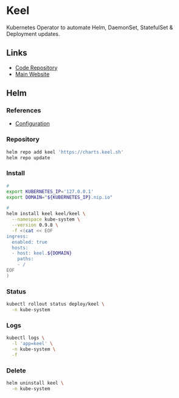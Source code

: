# Keel

Kubernetes Operator to automate Helm, DaemonSet, StatefulSet & Deployment updates.

## Links

- [Code Repository](https://github.com/keel-hq/keel)
- [Main Website](https://keel.sh/)

## Helm

### References

- [Configuration](https://github.com/keel-hq/keel/tree/master/chart/keel#configuration)

### Repository

```sh
helm repo add keel 'https://charts.keel.sh'
helm repo update
```

### Install

```sh
#
export KUBERNETES_IP='127.0.0.1'
export DOMAIN="${KUBERNETES_IP}.nip.io"

#
helm install keel keel/keel \
  --namespace kube-system \
  --version 0.9.8 \
  -f <(cat << EOF
ingress:
  enabled: true
  hosts:
  - host: keel.${DOMAIN}
    paths:
    - /
EOF
)
```

### Status

```sh
kubectl rollout status deploy/keel \
  -n kube-system
```

### Logs

```sh
kubectl logs \
  -l 'app=keel' \
  -n kube-system \
  -f
```

<!-- ### Secret

```sh
kubectl get secret keel \
  -o jsonpath='{.data.admin-password}' \
  -n keel | \
    base64 -d; echo
``` -->

### Delete

```sh
helm uninstall keel \
  -n kube-system
```
